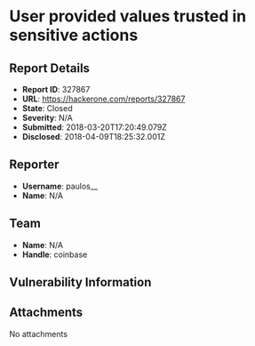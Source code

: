 # User provided values trusted in sensitive actions

## Report Details
- **Report ID**: 327867
- **URL**: https://hackerone.com/reports/327867
- **State**: Closed
- **Severity**: N/A
- **Submitted**: 2018-03-20T17:20:49.079Z
- **Disclosed**: 2018-04-09T18:25:32.001Z

## Reporter
- **Username**: paulos__
- **Name**: N/A

## Team
- **Name**: N/A
- **Handle**: coinbase

## Vulnerability Information


## Attachments
No attachments
